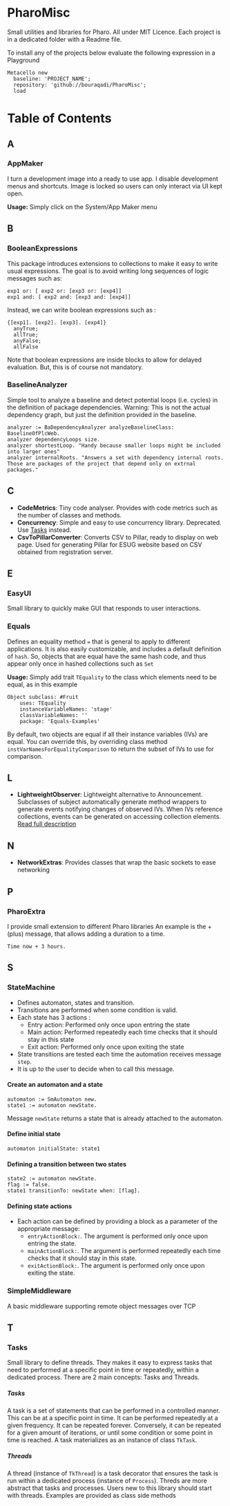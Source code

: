 # PharoMisc
Small utilities and libraries for Pharo. All under MIT Licence.
Each project is in a dedicated folder with a Readme file.

To install any of the projects below evaluate the following expression in a Playground
```Smalltalk
Metacello new
  baseline: 'PROJECT_NAME';
  repository: 'github://bouraqadi/PharoMisc';
  load
 ```

# Table of Contents
## A
### AppMaker
I turn a development image into a ready to use app. I disable development menus and shortcuts. Image is locked so users can only interact via UI kept open.

**Usage:** Simply click on the System/App Maker menu

## B
### BooleanExpressions
This package introduces extensions to collections to make it easy to write usual expressions.
The goal is to avoid writing long sequences of logic messages such as:
```Smalltalk
exp1 or: [ exp2 or: [exp3 or: [exp4]]
exp1 and: [ exp2 and: [exp3 and: [exp4]]
```

Instead, we can write boolean expressions such as :
```Smalltalk
{[exp1]. [exp2]. [exp3]. [exp4]}
  anyTrue;
  allTrue;
  anyFalse;
  allFalse
```

Note that boolean expressions are inside blocks to allow for delayed evaluation.
But, this is of course not mandatory.


### BaselineAnalyzer
Simple tool to analyze a baseline and detect potential loops (i.e. cycles) in the definition of package dependencies. Warning: This is not the actual dependency graph, but just the definition provided in the baseline.
  ```st
  analyzer := BaDependencyAnalyzer analyzeBaselineClass:  BaselineOfPlcWeb.
  analyzer dependencyLoops size.
  analyzer shortestLoop. "Handy because smaller loops might be included into larger ones"
  analyzer internalRoots. "Answers a set with dependency internal roots. Those are packages of the project that depend only on extrnal packages."
  ```

## C
- **CodeMetrics**: Tiny code analyser. Provides with code metrics such as the number of classes and methods.
- **Concurrency**: Simple and easy to use concurrency library. Deprecated. Use [Tasks](/#Tasks) instead.
- **CsvToPillarConverter**: Converts CSV to Pillar, ready to display on web page. Used for generating Pillar for ESUG website based on CSV obtained from registration server.

## E
### EasyUI
Small library to quickly make GUI that responds to user interactions. 

### Equals
Defines an equality method `=` that is general to apply to different applications. 
It is also easily customizable, and includes a default definition of `hash`. 
So, objects that are equal have the same hash code, and thus appear only once in hashed collections such as `Set`

**Usage:** Simply add trait `TEquality` to the class which elements need to be equal, as in this example

```Smalltalk
Object subclass: #Fruit
	uses: TEquality
	instanceVariableNames: 'stage'
	classVariableNames: ''
	package: 'Equals-Examples'
```

By default, two objects are equal if all their instance variables (IVs) are equal.
You can override this, by overriding class method `instVarNamesForEqualityComparison` to return the subset of IVs to use for comparison.

## L
- **LightweightObserver**: Lightweight alternative to Announcement. Subclasses of subject automatically generate method wrappers to generate events notifying changes of observed IVs. When IVs reference collections, events can be generated on accessing collection elements. [Read full description](https://nootrix.com/tutorials/lightweight-observer-pharo/)

## N
- **NetworkExtras**: Provides classes that wrap the basic sockets to ease networking

## P
### PharoExtra
I provide small extension to different Pharo libraries
An example is the + (plus) message, that allows adding a duration to a time.
```
Time now + 3 hours.
```

## S
### StateMachine
- Defines automaton, states and transition.  
- Transitions are performed when some condition is valid. 
- Each state has 3 actions :
	-  Entry action: Performed only once upon entring the state
	-  Main action: Performed repeatedly each time checks that it should stay in this state
	-  Exit action: Performed only once upon exiting the state
- State transitions are tested each time the automation receives message `step`.
- It is up to the user to decide when to call this message.

#### Create an automaton and a state
```Smalltalk
automaton := SmAutomaton new.
state1 := automaton newState.
```
Message `newState` returns a state that is already attached to the automaton.

#### Define initial state
```Smalltalk
automaton initialState: state1
```

#### Defining a transition between two states
```Smalltalk
state2 := automaton newState.
flag := false.
state1 transitionTo: newState when: [flag].
```

#### Defining state actions
- Each action can be defined by providing a block as a parameter of the appropriate message:
	- `entryActionBlock:`. The argument is performed only once upon entring the state.
	- `mainActionBlock:`. The argument is performed repeatedly each time checks that it should stay in this state.
	- `exitActionBlock:`. The argument is performed only once upon exiting the state.

### SimpleMiddleware
A basic middleware supporting remote object messages over TCP

## T
### Tasks
Small library to define threads. They makes it easy to express tasks that need to performed at a specific point in time or repeatedly, within a dedicated process. There are 2 main concepts: Tasks and Threads.
##### Tasks
A task is a set of statements that can be performed in a controlled manner. This can be at a specific point in time. 
It can be performed repeatedly at a given frequency. 
It can be repeated forever.
Conversely, it can be repeated for a given amount of iterations, or until some condition or some point in time is reached. 
A task materializes as an instance of class `TkTask`.
##### Threads
A thread (instance of `TkThread`) is a task decorator that ensures the task is run within a dedicated process (instance of `Process`).
Threds are more abstract that tasks and processes. Users new to this library should start with threads.
Examples are provided as class side methods 


